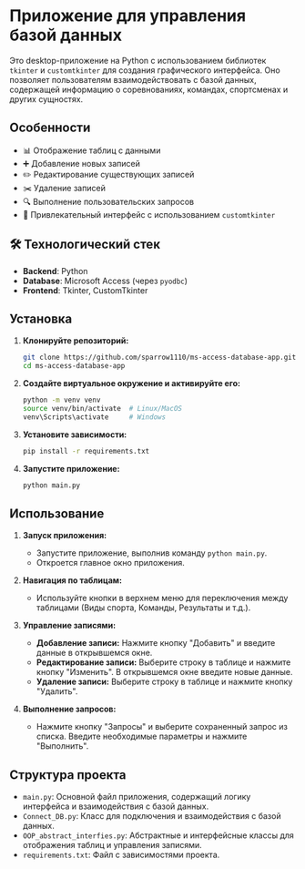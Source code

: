 # Приложение для управления базой данных

Это desktop-приложение на Python с использованием библиотек `tkinter` и `customtkinter` для создания графического интерфейса. Оно позволяет пользователям взаимодействовать с базой данных, содержащей информацию о соревнованиях, командах, спортсменах и других сущностях.

## Особенности

- 📊 Отображение таблиц с данными
- ➕ Добавление новых записей
- ✏️ Редактирование существующих записей
- ✂️ Удаление записей
- 🔍 Выполнение пользовательских запросов
- 🎨 Привлекательный интерфейс с использованием `customtkinter`

## 🛠 Технологический стек

- **Backend**: Python
- **Database**: Microsoft Access (через `pyodbc`)
- **Frontend**: Tkinter, CustomTkinter

## Установка

1. **Клонируйте репозиторий:**

    ```bash
    git clone https://github.com/sparrow1110/ms-access-database-app.git
    cd ms-access-database-app
    ```

2. **Создайте виртуальное окружение и активируйте его:**

    ```bash
    python -m venv venv
    source venv/bin/activate  # Linux/MacOS
    venv\Scripts\activate     # Windows
    ```

3. **Установите зависимости:**

    ```bash
    pip install -r requirements.txt
    ```

4. **Запустите приложение:**

    ```bash
    python main.py
    ```

## Использование

1. **Запуск приложения:**
    - Запустите приложение, выполнив команду `python main.py`.
    - Откроется главное окно приложения.

2. **Навигация по таблицам:**
    - Используйте кнопки в верхнем меню для переключения между таблицами (Виды спорта, Команды, Результаты и т.д.).

3. **Управление записями:**
    - **Добавление записи:** Нажмите кнопку "Добавить" и введите данные в открывшемся окне.
    - **Редактирование записи:** Выберите строку в таблице и нажмите кнопку "Изменить". В открывшемся окне введите новые данные.
    - **Удаление записи:** Выберите строку в таблице и нажмите кнопку "Удалить".

4. **Выполнение запросов:**
    - Нажмите кнопку "Запросы" и выберите сохраненный запрос из списка. Введите необходимые параметры и нажмите "Выполнить".

## Структура проекта

- `main.py`: Основной файл приложения, содержащий логику интерфейса и взаимодействия с базой данных.
- `Connect_DB.py`: Класс для подключения и взаимодействия с базой данных.
- `OOP_abstract_interfies.py`: Абстрактные и интерфейсные классы для отображения таблиц и управления записями.
- `requirements.txt`: Файл с зависимостями проекта.

